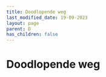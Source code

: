 ```yaml
---
title: Doodlopende weg
last_modified_date: 19-09-2023
layout: page
parent: D
has_children: false
---
```


Doodlopende weg
===============

